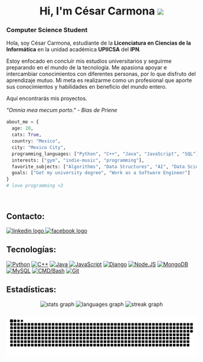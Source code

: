 <h1 align="center">Hi, I'm César Carmona <img src="https://media.giphy.com/media/JvxG1YZ5BcSy1GU0DN/giphy.gif" width="70"></h1>

### Computer Science Student

Hola, soy César Carmona, estudiante de la **Licenciatura en Ciencias de la Informática** en la unidad académica **UPIICSA** del **IPN**.

Estoy enfocado en concluir mis estudios universitarios y seguirme preparando en el mundo de la tecnología. Me apasiona apoyar e intercambiar conocimientos con diferentes personas, por lo que disfruto del aprendizaje mutuo. Mi meta es realizarme como un profesional que aporte sus conocimientos y habilidades en beneficio del mundo entero. 

Aquí encontrarás mis proyectos.

*"Omnia mea mecum porto."*
*- Bías de Priene*


```py
about_me = {
  age: 20,
  cats: True,
  country: "Mexico",
  city: "Mexico City", 
  programming_languages: ["Python", "C++", "Java", "JavaScript", "SQL"],
  interests: ["gym", "indie-music", "programming"],
  favorite_subjects: ["Algorithms", "Data Structures", "AI", "Data Science", "Python"],
  goals: ["Get my university degree", "Work as a Software Engineer"]
}
# love programming <3
```
</br>

## Contacto:

<div align="left">
  <a href="https://www.linkedin.com/in/c%C3%A9sar-carmona-67a751308/" target="_blank">
    <img src="https://img.shields.io/static/v1?message=C%C3%A9sar%20Carmona&logo=linkedin&label=&color=0077B5&logoColor=white&labelColor=101010&style=for-the-badge" height="26" alt="linkedin logo"  />
  </a>
  <a href="https://facebook.com/clcg58" target="_blank">
    <img src="https://img.shields.io/static/v1?message=@clcg58&logo=facebook&label=&color=1877F2&logoColor=white&labelColor=101010&style=for-the-badge" height="26" alt="facebook logo"  />
  </a>
</div>

###

###

## Tecnologías:
[![Python](https://img.shields.io/badge/Python-F7DF1E?style=for-the-badge&logo=python&logoColor=white&labelColor=101010)]()
[![C++](https://img.shields.io/badge/C++-00599C?style=for-the-badge&logo=c%2B%2B&logoColor=white&labelColor=101010)]()
[![Java](https://img.shields.io/badge/Java-007396?style=for-the-badge&logoColor=8B4513&labelColor=FF0000&color=FF0000)](https://fontawesome.com/icons/java?f=brands&s=solid&icon=java)
[![JavaScript](https://img.shields.io/badge/JavaScript-F7DF1E?style=for-the-badge&logo=javascript&logoColor=white&labelColor=101010)]()
[![Django](https://img.shields.io/badge/Django-092E20?style=for-the-badge&logo=django&logoColor=white&labelColor=101010)]()
[![Node.JS](https://img.shields.io/badge/Node.JS-339933?style=for-the-badge&logo=node.js&logoColor=white&labelColor=101010)]()
[![MongoDB](https://img.shields.io/badge/MongoDB-47A248?style=for-the-badge&logo=mongodb&logoColor=white&labelColor=101010)]()
[![MySQL](https://img.shields.io/badge/MySQL-4479A1?style=for-the-badge&logo=mysql&logoColor=white&labelColor=101010)]()
[![CMD/Bash](https://img.shields.io/badge/CMD%2FBash-4D4D4D?style=for-the-badge&logo=gnu-bash&logoColor=white&labelColor=101010)]()
[![Git](https://img.shields.io/badge/Git-F05032?style=for-the-badge&logo=git&logoColor=white&labelColor=101010)](https://fontawesome.com/icons/git?f=brands&s=solid)

## Estadísticas:
<div align="center">
  <img src="https://github-readme-stats.vercel.app/api?username=CesarCarmona30&hide_title=false&hide_rank=false&show_icons=true&include_all_commits=true&count_private=true&disable_animations=false&theme=github_dark&locale=en&hide_border=true&order=1" height="150" alt="stats graph"/>
  <img src="https://github-readme-stats.vercel.app/api/top-langs?username=CesarCarmona30&locale=en&hide_title=true&layout=compact&card_width=320&langs_count=5&theme=github_dark&hide_border=true&order=2" height="150" alt="languages graph"/>
  <img src="https://streak-stats.demolab.com?user=CesarCarmona30&locale=en&mode=weekly&theme=github_dark&hide_border=true&border_radius=4&order=3" height="150" alt="streak graph"/>
</div>

###

<img align="center" width="1000" src="assets/github-snake.svg" alt="snake"/>

<div id="header" align="center">
  <img src="https://komarev.com/ghpvc/?username=cesarcarmona30&style=for-the-badge&color=blue" alt=""/>
</div>

###
